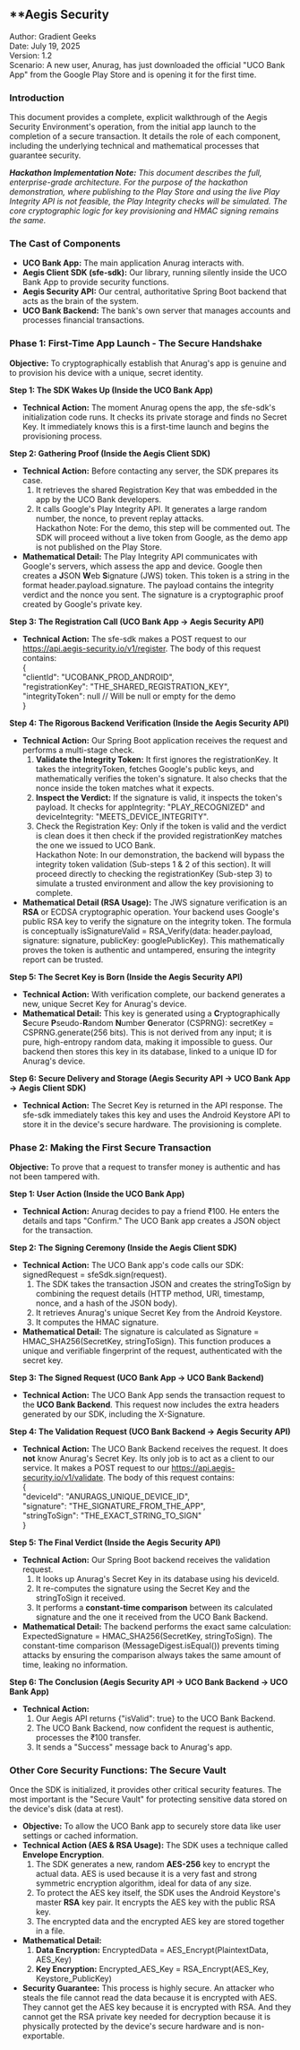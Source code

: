 ## **Aegis Security

Author: Gradient Geeks  
Date: July 19, 2025  
Version: 1.2  
Scenario: A new user, Anurag, has just downloaded the official "UCO Bank App" from the Google Play Store and is opening it for the first time.

### **Introduction**

This document provides a complete, explicit walkthrough of the Aegis Security Environment's operation, from the initial app launch to the completion of a secure transaction. It details the role of each component, including the underlying technical and mathematical processes that guarantee security.

***Hackathon Implementation Note:*** *This document describes the full, enterprise-grade architecture. For the purpose of the hackathon demonstration, where publishing to the Play Store and using the live Play Integrity API is not feasible, the Play Integrity checks will be simulated. The core cryptographic logic for key provisioning and HMAC signing remains the same.*

### **The Cast of Components**

* **UCO Bank App:** The main application Anurag interacts with.  
* **Aegis Client SDK (sfe-sdk):** Our library, running silently inside the UCO Bank App to provide security functions.  
* **Aegis Security API:** Our central, authoritative Spring Boot backend that acts as the brain of the system.  
* **UCO Bank Backend:** The bank's own server that manages accounts and processes financial transactions.

### **Phase 1: First-Time App Launch \- The Secure Handshake**

**Objective:** To cryptographically establish that Anurag's app is genuine and to provision his device with a unique, secret identity.

**Step 1: The SDK Wakes Up (Inside the UCO Bank App)**

* **Technical Action:** The moment Anurag opens the app, the sfe-sdk's initialization code runs. It checks its private storage and finds no Secret Key. It immediately knows this is a first-time launch and begins the provisioning process.

**Step 2: Gathering Proof (Inside the Aegis Client SDK)**

* **Technical Action:** Before contacting any server, the SDK prepares its case.  
  1. It retrieves the shared Registration Key that was embedded in the app by the UCO Bank developers.  
  2. It calls Google's Play Integrity API. It generates a large random number, the nonce, to prevent replay attacks.  
     Hackathon Note: For the demo, this step will be commented out. The SDK will proceed without a live token from Google, as the demo app is not published on the Play Store.  
* **Mathematical Detail:** The Play Integrity API communicates with Google's servers, which assess the app and device. Google then creates a **J**SON **W**eb **S**ignature (JWS) token. This token is a string in the format header.payload.signature. The payload contains the integrity verdict and the nonce you sent. The signature is a cryptographic proof created by Google's private key.

**Step 3: The Registration Call (UCO Bank App \-\> Aegis Security API)**

* **Technical Action:** The sfe-sdk makes a POST request to our https://api.aegis-security.io/v1/register. The body of this request contains:  
  {  
    "clientId": "UCOBANK\_PROD\_ANDROID",  
    "registrationKey": "THE\_SHARED\_REGISTRATION\_KEY",  
    "integrityToken": null // Will be null or empty for the demo  
  }

**Step 4: The Rigorous Backend Verification (Inside the Aegis Security API)**

* **Technical Action:** Our Spring Boot application receives the request and performs a multi-stage check.  
  1. **Validate the Integrity Token:** It first ignores the registrationKey. It takes the integrityToken, fetches Google's public keys, and mathematically verifies the token's signature. It also checks that the nonce inside the token matches what it expects.  
  2. **Inspect the Verdict:** If the signature is valid, it inspects the token's payload. It checks for appIntegrity: "PLAY\_RECOGNIZED" and deviceIntegrity: "MEETS\_DEVICE\_INTEGRITY".  
  3. Check the Registration Key: Only if the token is valid and the verdict is clean does it then check if the provided registrationKey matches the one we issued to UCO Bank.  
     Hackathon Note: In our demonstration, the backend will bypass the integrity token validation (Sub-steps 1 & 2 of this section). It will proceed directly to checking the registrationKey (Sub-step 3\) to simulate a trusted environment and allow the key provisioning to complete.  
* **Mathematical Detail (RSA Usage):** The JWS signature verification is an **RSA** or ECDSA cryptographic operation. Your backend uses Google's public RSA key to verify the signature on the integrity token. The formula is conceptually isSignatureValid \= RSA\_Verify(data: header.payload, signature: signature, publicKey: googlePublicKey). This mathematically proves the token is authentic and untampered, ensuring the integrity report can be trusted.

**Step 5: The Secret Key is Born (Inside the Aegis Security API)**

* **Technical Action:** With verification complete, our backend generates a new, unique Secret Key for Anurag's device.  
* **Mathematical Detail:** This key is generated using a **C**ryptographically **S**ecure **P**seudo-**R**andom **N**umber **G**enerator (CSPRNG): secretKey \= CSPRNG.generate(256 bits). This is not derived from any input; it is pure, high-entropy random data, making it impossible to guess. Our backend then stores this key in its database, linked to a unique ID for Anurag's device.

**Step 6: Secure Delivery and Storage (Aegis Security API \-\> UCO Bank App \-\> Aegis Client SDK)**

* **Technical Action:** The Secret Key is returned in the API response. The sfe-sdk immediately takes this key and uses the Android Keystore API to store it in the device's secure hardware. The provisioning is complete.

### **Phase 2: Making the First Secure Transaction**

**Objective:** To prove that a request to transfer money is authentic and has not been tampered with.

**Step 1: User Action (Inside the UCO Bank App)**

* **Technical Action:** Anurag decides to pay a friend ₹100. He enters the details and taps "Confirm." The UCO Bank app creates a JSON object for the transaction.

**Step 2: The Signing Ceremony (Inside the Aegis Client SDK)**

* **Technical Action:** The UCO Bank app's code calls our SDK: signedRequest \= sfeSdk.sign(request).  
  1. The SDK takes the transaction JSON and creates the stringToSign by combining the request details (HTTP method, URI, timestamp, nonce, and a hash of the JSON body).  
  2. It retrieves Anurag's unique Secret Key from the Android Keystore.  
  3. It computes the HMAC signature.  
* **Mathematical Detail:** The signature is calculated as Signature \= HMAC\_SHA256(SecretKey, stringToSign). This function produces a unique and verifiable fingerprint of the request, authenticated with the secret key.

**Step 3: The Signed Request (UCO Bank App \-\> UCO Bank Backend)**

* **Technical Action:** The UCO Bank App sends the transaction request to the **UCO Bank Backend**. This request now includes the extra headers generated by our SDK, including the X-Signature.

**Step 4: The Validation Request (UCO Bank Backend \-\> Aegis Security API)**

* **Technical Action:** The UCO Bank Backend receives the request. It does **not** know Anurag's Secret Key. Its only job is to act as a client to our service. It makes a POST request to our https://api.aegis-security.io/v1/validate. The body of this request contains:  
  {  
    "deviceId": "ANURAGS\_UNIQUE\_DEVICE\_ID",  
    "signature": "THE\_SIGNATURE\_FROM\_THE\_APP",  
    "stringToSign": "THE\_EXACT\_STRING\_TO\_SIGN"  
  }

**Step 5: The Final Verdict (Inside the Aegis Security API)**

* **Technical Action:** Our Spring Boot backend receives the validation request.  
  1. It looks up Anurag's Secret Key in its database using his deviceId.  
  2. It re-computes the signature using the Secret Key and the stringToSign it received.  
  3. It performs a **constant-time comparison** between its calculated signature and the one it received from the UCO Bank Backend.  
* **Mathematical Detail:** The backend performs the exact same calculation: ExpectedSignature \= HMAC\_SHA256(SecretKey, stringToSign). The constant-time comparison (MessageDigest.isEqual()) prevents timing attacks by ensuring the comparison always takes the same amount of time, leaking no information.

**Step 6: The Conclusion (Aegis Security API \-\> UCO Bank Backend \-\> UCO Bank App)**

* **Technical Action:**  
  1. Our Aegis API returns {"isValid": true} to the UCO Bank Backend.  
  2. The UCO Bank Backend, now confident the request is authentic, processes the ₹100 transfer.  
  3. It sends a "Success" message back to Anurag's app.

### **Other Core Security Functions: The Secure Vault**

Once the SDK is initialized, it provides other critical security features. The most important is the "Secure Vault" for protecting sensitive data stored on the device's disk (data at rest).

* **Objective:** To allow the UCO Bank app to securely store data like user settings or cached information.  
* **Technical Action (AES & RSA Usage):** The SDK uses a technique called **Envelope Encryption**.  
  1. The SDK generates a new, random **AES-256** key to encrypt the actual data. AES is used because it is a very fast and strong symmetric encryption algorithm, ideal for data of any size.  
  2. To protect the AES key itself, the SDK uses the Android Keystore's master **RSA** key pair. It encrypts the AES key with the public RSA key.  
  3. The encrypted data and the encrypted AES key are stored together in a file.  
* **Mathematical Detail:**  
  1. **Data Encryption:** EncryptedData \= AES\_Encrypt(PlaintextData, AES\_Key)  
  2. **Key Encryption:** Encrypted\_AES\_Key \= RSA\_Encrypt(AES\_Key, Keystore\_PublicKey)  
* **Security Guarantee:** This process is highly secure. An attacker who steals the file cannot read the data because it is encrypted with AES. They cannot get the AES key because it is encrypted with RSA. And they cannot get the RSA private key needed for decryption because it is physically protected by the device's secure hardware and is non-exportable.

